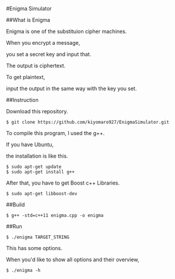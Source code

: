 #Enigma Simulator


##What is Enigma

Enigma is one of the substituion cipher machines.

When you encrypt a message,

you set a secret key and input that.

The output is ciphertext.

To get plaintext,

input the output in the same way with the key you set.


##Instruction

Download this repository.

```
$ git clone https://github.com/kiyomaro927/EnigmaSimulator.git
```

To compile this program, I used the g++.

If you have Ubuntu,

the installation is like this.

```
$ sudo apt-get update
$ sudo apt-get install g++
```

After that, you have to get Boost c++ Libraries.

```
$ sudo apt-get libboost-dev
```

##Build

```
$ g++ -std=c++11 enigma.cpp -o enigma
```

##Run

```
$ ./enigma TARGET_STRING
```

This has some options.

When you'd like to show all options and their overview,

```
$ ./enigma -h
```
